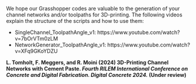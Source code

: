 We hope our Grasshopper codes are valuable to the generation of your channel networks and/or toolpaths for 3D-printing.
The following videos explain the structure of the scripts and how to use them:
<ul>
  <li>SingleChannel_ToolpathAngle_v1: https://www.youtube.com/watch?v=7bOrVTm0zLM</li>
  <li>NetworkGenerator_ToolpathAngle_v1: https://www.youtube.com/watch?v=XFq9GKoYDZU</li>
</ul>

<b>L. Tomholt, F. Meggers, and R. Moini (2024) 3D-Printing Channel Networks with Cement Paste. <i>Fourth RILEM International Conference on Concrete and Digital Fabrication. Digital Concrete 2024.</i> (Under review)</b>
